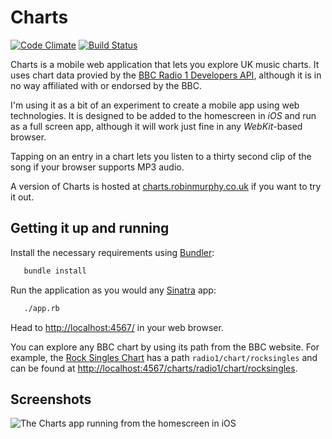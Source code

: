 # Charts

[![Code Climate](https://codeclimate.com/github/robinjmurphy/charts.png)](https://codeclimate.com/github/robinjmurphy/charts)
[![Build Status](https://travis-ci.org/robinjmurphy/charts.png?branch=master)](https://travis-ci.org/robinjmurphy/charts)

Charts is a mobile web application that lets you explore UK music charts. It uses chart data provied by the [BBC Radio 1 Developers API](http://www.bbc.co.uk/radio1/developers/api/), although it is in no way affiliated with or endorsed by the BBC.

I'm using it as a bit of an experiment to create a mobile app using web technologies. It is designed to be added to the homescreen in *iOS* and run as a full screen app, although it will work just fine in any *WebKit*-based browser.

Tapping on an entry in a chart lets you listen to a thirty second clip of the song if your browser supports MP3 audio.

A version of Charts is hosted at [charts.robinmurphy.co.uk](http://charts.robinmurphy.co.uk/) if you want to try it out.

## Getting it up and running

Install the necessary requirements using [Bundler](http://gembundler.com/):

```bash
   bundle install
```

Run the application as you would any [Sinatra](http://www.sinatrarb.com/) app:

```bash
   ./app.rb
```

Head to [http://localhost:4567/](http://localhost:4567/) in your web browser.

You can explore any BBC chart by using its path from the BBC website. For example, the [Rock Singles Chart](http://www.bbc.co.uk/radio1/chart/rocksingles) has a path `radio1/chart/rocksingles` and can be found at [http://localhost:4567/charts/radio1/chart/rocksingles](http://localhost:4567/charts/radio1/chart/rocksingles).

## Screenshots

![The Charts app running from the homescreen in iOS](http://charts.robinmurphy.co.uk/screenshots/landscape.png)
